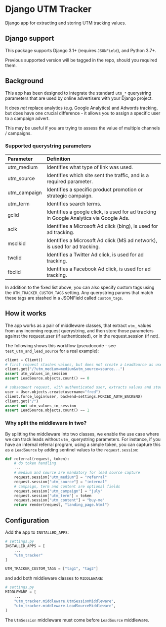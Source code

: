 # Django UTM Tracker

Django app for extracting and storing UTM tracking values.

## Django support

This package supports Django 3.1+ (requires `JSONField`), and Python 3.7+.

Previous supported version will be tagged in the repo, should you required them.

## Background

This app has been designed to integrate the standard `utm_*` querystring
parameters that are used by online advertisers with your Django project.

It does _not_ replace analytics (e.g. Google Analytics) and Adwords tracking,
but does have one crucial difference - it allows you to assign a specific user
to a campaign advert.

This may be useful if you are trying to assess the value of multiple channels /
campaigns.

### Supported querystring parameters

Parameter | Definition
:-- | :--
utm_medium | Identifies what type of link was used.
utm_source | Identifies which site sent the traffic, and is a required parameter.
utm_campaign | Identifies a specific product promotion or strategic campaign.
utm_term | Identifies search terms.
gclid | Identifies a google click, is used for ad tracking in Google Analytics via Google Ads.
aclk | Identifies a Microsoft Ad click (bing), is used for ad tracking.
msclkid | Identifies a Microsoft Ad click (MS ad network), is used for ad tracking.
twclid | Identifies a Twitter Ad click, is used for ad tracking.
fbclid | Identifies a Facebook Ad click, is used for ad tracking.

In addition to the fixed list above, you can also specify custom tags
using the `UTM_TRACKER_CUSTOM_TAGS` setting. Any querystring params that
match these tags are stashed in a JSONField called `custom_tags`.

## How it works

The app works as a pair of middleware classes, that extract `utm_`
values from any incoming request querystring, and then store those
parameters against the request.user (if authenticated), or in the
request.session (if not).

The following shows this workflow (pseudocode - see
`test_utm_and_lead_source` for a real example):

```python
client = Client()
# first request stashes values, but does not create a LeadSource as user is anonymous
client.get("/?utm_medium=medium&utm_source=source...")
assert utm_values_in_session
assert LeadSource.objects.count() == 0

# subsequent request, with authenticated user, extracts values and stores LeadSource
user = User.objects.create(username="fred")
client.force_login(user, backend=settings.FORCED_AUTH_BACKEND)
client.get("/")
assert not utm_values_in_session
assert LeadSource.objects.count() == 1
```

### Why split the middleware in two?

By splitting the middleware into two classes, we enable the use case where we
can track leads without `utm_` querystring parameters. For instance, if you have
an internal referral program, using a simple token, you can capture this as a
`LeadSource` by adding sentinel values to the `request.session`:

```python
def referral(request, token):
    # do token handling
    ...
    # medium and source are mandatory for lead source capture
    request.session["utm_medium"] = "referral"
    request.session["utm_source"] = "internal"
    # campaign, term and content are optional fields
    request.session["utm_campaign"] = "july"
    request.session["utm_term"] = token
    request.session["utm_content"] = "buy-me"
    return render(request, "landing_page.html")
```

## Configuration

Add the app to `INSTALLED_APPS`:

```python
# settings.py
INSTALLED_APPS = [
    ...
    "utm_tracker"
]

UTM_TRACKER_CUSTOM_TAGS = ["tag1", "tag2"]
```

and add both middleware classes to `MIDDLEWARE`:

```python
# settings.py
MIDDLEWARE = [
    ...
    "utm_tracker.middleware.UtmSessionMiddleware",
    "utm_tracker.middleware.LeadSourceMiddleware",
]
```

The `UtmSession` middleware must come before `LeadSource` middleware.
